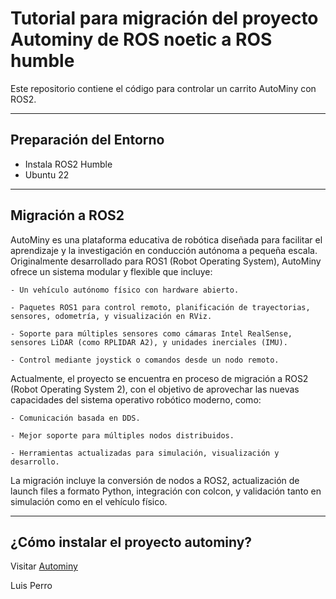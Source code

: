# Tutorial para migración del proyecto Autominy de ROS noetic a ROS humble

Este repositorio contiene el código para controlar un carrito AutoMiny con ROS2.

---
## Preparación del Entorno

- Instala ROS2 Humble
- Ubuntu 22

---
## Migración a ROS2
AutoMiny es una plataforma educativa de robótica diseñada para facilitar el aprendizaje y la investigación en conducción autónoma a pequeña escala. Originalmente desarrollado para ROS1 (Robot Operating System), AutoMiny ofrece un sistema modular y flexible que incluye:

    - Un vehículo autónomo físico con hardware abierto.

    - Paquetes ROS1 para control remoto, planificación de trayectorias, sensores, odometría, y visualización en RViz.

    - Soporte para múltiples sensores como cámaras Intel RealSense, sensores LiDAR (como RPLIDAR A2), y unidades inerciales (IMU).

    - Control mediante joystick o comandos desde un nodo remoto. 
Actualmente, el proyecto se encuentra en proceso de migración a ROS2 (Robot Operating System 2), con el objetivo de aprovechar las nuevas capacidades del sistema operativo robótico moderno, como:

    - Comunicación basada en DDS.

    - Mejor soporte para múltiples nodos distribuidos.

    - Herramientas actualizadas para simulación, visualización y desarrollo.

La migración incluye la conversión de nodos a ROS2, actualización de launch files a formato Python, integración con colcon, y validación tanto en simulación como en el vehículo físico.

---
## ¿Cómo instalar el proyecto autominy?
Visitar [Autominy](https://autominy.github.io/AutoMiny/docs/installation/)

Luis Perro
##
